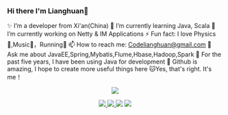 ### Hi there  I'm Lianghuan👋



✨ I’m a developer from Xi'an(China)
🌱 I’m currently learning Java, Scala
🔭 I’m currently working on Netty & IM Applications
⚡ Fun fact: I love Physics🚀,Music💽，Running🏃
📫 How to reach me: Codelianghuan@gmail.com
💬 Ask me about JavaEE,Spring,Mybatis,Flume,Hbase,Hadoop,Spark
👨 For the past five years, I have been using Java for development
🌟 Github is amazing, I hope to create more useful things here
🐱‍Yes, that's right. It's me！



<p align="center">
  <a href="https://github.com/18391713434">
    <img src="https://github-readme-stats.vercel.app/api?username=18391713434&show_icons=true&title_color=fff&icon_color=79ff97&text_color=9f9f9f&bg_color=151515&hide=contribs,prs,issues" /></a>
  <p align="center">
    <a href="https://github.com/18391713434/EasyChat">
      <img src="https://img.shields.io/badge/-EasyChat-green.svg" </a>
      <a href="https://github.com/18391713434/Gmall">
        <img src="https://img.shields.io/badge/-Gmall-brightgreen.svg" </a>
        <a href="https://18391713434.github.io/OnlinEDU/">
          <img src="https://img.shields.io/badge/-OnlinEDU-success.svg" /></a>
        <a href="https://github.com/18391713434">
          <img src="https://komarev.com/ghpvc/?username=18391713434&color=ff69b4&label=Views" /></a>
  </p>
</p>
